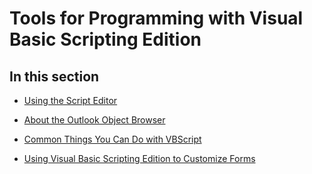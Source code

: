 
# Tools for Programming with Visual Basic Scripting Edition

## In this section


-  [Using the Script Editor](a0640fdd-07a6-3aa9-8c39-9b53bafd485c.md)
    
-  [About the Outlook Object Browser](7471bdda-d71a-0987-2924-256123037924.md)
    
-  [Common Things You Can Do with VBScript](850ebf22-0940-cf41-9903-668154c24e7f.md)
    
-  [Using Visual Basic Scripting Edition to Customize Forms](dd7be9d4-76ba-4ce1-96a6-e7c5ce03661b.md)
    
